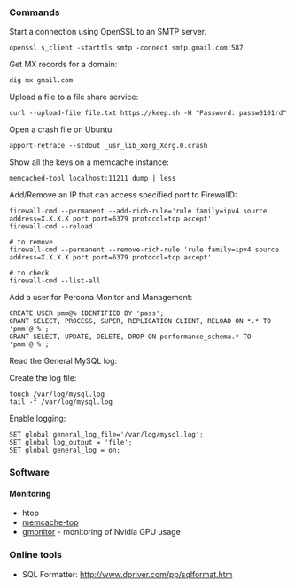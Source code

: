 ### Commands

Start a connection using OpenSSL to an SMTP server.

```
openssl s_client -starttls smtp -connect smtp.gmail.com:587
```

Get MX records for a domain:

```
dig mx gmail.com
```

Upload a file to a file share service:

```
curl --upload-file file.txt https://keep.sh -H "Password: passw0101rd"
```

Open a crash file on Ubuntu:

```
apport-retrace --stdout _usr_lib_xorg_Xorg.0.crash
```

Show all the keys on a memcache instance:

```
memcached-tool localhost:11211 dump | less
```

Add/Remove an IP that can access specified port to FirewallD:

```
firewall-cmd --permanent --add-rich-rule='rule family=ipv4 source address=X.X.X.X port port=6379 protocol=tcp accept'
firewall-cmd --reload

# to remove
firewall-cmd --permanent --remove-rich-rule 'rule family=ipv4 source address=X.X.X.X port port=6379 protocol=tcp accept'

# to check
firewall-cmd --list-all
```

Add a user for Percona Monitor and Management:

```
CREATE USER pmm@% IDENTIFIED BY 'pass';
GRANT SELECT, PROCESS, SUPER, REPLICATION CLIENT, RELOAD ON *.* TO 'pmm'@'%';
GRANT SELECT, UPDATE, DELETE, DROP ON performance_schema.* TO 'pmm'@'%';
```

Read the General MySQL log:

Create the log file:

```
touch /var/log/mysql.log
tail -f /var/log/mysql.log
```

Enable logging:

```
SET global general_log_file='/var/log/mysql.log';
SET global log_output = 'file';
SET global general_log = on;
```

### Software

#### Monitoring

- htop
- [memcache-top](https://github.com/eculver/memcache-top/blob/master/memcache-top)
- [gmonitor](https://github.com/mountassir/gmonitor) - monitoring of Nvidia GPU usage

### Online tools

- SQL Formatter: http://www.dpriver.com/pp/sqlformat.htm
